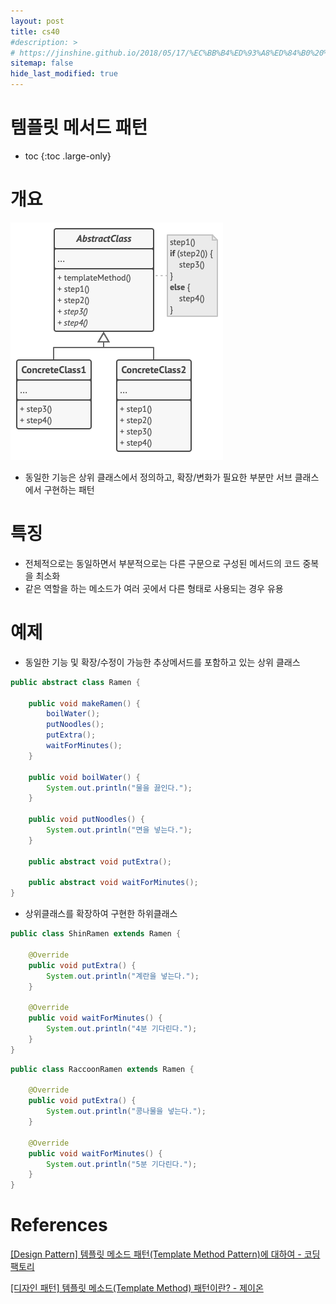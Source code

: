 ```yaml
---
layout: post
title: cs40
#description: >
# https://jinshine.github.io/2018/05/17/%EC%BB%B4%ED%93%A8%ED%84%B0%20%EA%B8%B0%EC%B4%88/%EB%A9%94%EB%AA%A8%EB%A6%AC%EA%B5%AC%EC%A1%B0/
sitemap: false
hide_last_modified: true
---
```

# 템플릿 메서드 패턴

* toc
{:toc .large-only}

# 개요

![](/assets/img/cs/templatemethod.png)

- 동일한 기능은 상위 클래스에서 정의하고, 확장/변화가 필요한 부분만 서브 클래스에서 구현하는 패턴

# 특징

- 전체적으로는 동일하면서 부분적으로는 다른 구문으로 구성된 메서드의 코드 중복을 최소화
- 같은 역할을 하는 메소드가 여러 곳에서 다른 형태로 사용되는 경우 유용

# 예제

- 동일한 기능 및 확장/수정이 가능한 추상메서드를 포함하고 있는 상위 클래스
  
```JAVA
public abstract class Ramen {

    public void makeRamen() {
        boilWater();
        putNoodles();
        putExtra();
        waitForMinutes();
    }

    public void boilWater() {
        System.out.println("물을 끓인다.");
    }

    public void putNoodles() {
        System.out.println("면을 넣는다.");
    }

    public abstract void putExtra();

    public abstract void waitForMinutes();
}
```

- 상위클래스를 확장하여 구현한 하위클래스
  
```JAVA
public class ShinRamen extends Ramen {

    @Override
    public void putExtra() {
        System.out.println("계란을 넣는다.");
    }

    @Override
    public void waitForMinutes() {
        System.out.println("4분 기다린다.");
    }
}
```

```JAVA
public class RaccoonRamen extends Ramen {

    @Override
    public void putExtra() {
        System.out.println("콩나물을 넣는다.");
    }

    @Override
    public void waitForMinutes() {
        System.out.println("5분 기다린다.");
    }
}
```

# References

[[Design Pattern] 템플릿 메소드 패턴(Template Method Pattern)에 대하여 - 코딩팩토리](https://coding-factory.tistory.com/712)

[[디자인 패턴] 템플릿 메소드(Template Method) 패턴이란? - 제이온](https://steady-coding.tistory.com/384)

